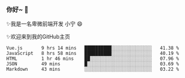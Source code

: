 ### 你好~  👋

✨我是一名卑微前端开发 小宁 😄

✨欢迎来到我的GitHub主页
<!--
**7148505/7148505** is a ✨ _special_ ✨ repository because its `README.md` (this file) appears on your GitHub profile.

Here are some ideas to get you started:

- 🔭 I’m currently working on ...
- 🌱 I’m currently learning ...
- 👯 I’m looking to collaborate on ...
- 🤔 I’m looking for help with ...
- 💬 Ask me about ...
- 📫 How to reach me: ...
- 😄 Pronouns: ...
- ⚡ Fun fact: ...
-->

<!--START_SECTION:waka-->
```text
Vue.js       9 hrs 14 mins   ██████████░░░░░░░░░░░░░░░   41.38 % 
JavaScript   8 hrs 58 mins   ██████████░░░░░░░░░░░░░░░   40.19 % 
HTML         1 hr 46 mins    ██░░░░░░░░░░░░░░░░░░░░░░░   07.96 % 
JSON         49 mins         █░░░░░░░░░░░░░░░░░░░░░░░░   03.69 % 
Markdown     43 mins         ░░░░░░░░░░░░░░░░░░░░░░░░░   03.22 %
```
<!--END_SECTION:waka-->